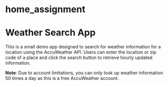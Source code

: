 # home_assignment
# Weather Search App

This is a small demo app designed to search for weather information for a location using the AccuWeather API. Users can enter the location or zip code of a place and click the search button to retrieve hourly updated information.

**Note**: Due to account limitations, you can only look up weather information 50 times a day as this is a free AccuWeather account.
